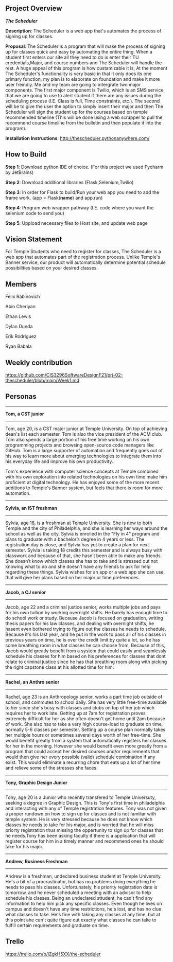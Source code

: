 ## Project Overview ##

_**The Scheduler**_

**Description**: The Scheduler is a web app that's automates the process of signing up for classes.

**Proposal**: The Scheduler is a program that will make the process of signing up for classes quick and easy by automating the entire thing. When a student first enters our site 
all they need to do is enter their TU credentials,Major, and course numbers and The Scheduler will handle the rest. A huge appeal of this program is how custamizable it is, At 
the moment The Scheduler's functionality is very basic in that it only does its one primary function, my plan is to elaborate on foundation and make it more user freindly. Me 
and my team are going to intergrate two major components. The first major component is Twilio, which is an SMS service that we are going to use to alert student if there are any 
issues during the scheduling process (I.E. Class is full, Time constraints, etc.). The second will be to give the user the option to simply insert their major and then The 
Scheduler will sign the student up for the courses based on temple recommended timeline (This will be done using a web scrapper to pull the recommend course timeline from the 
bulletin and then populate it into the program).

**Installation Instructions**: http://thescheduler.pythonanywhere.com/

## How to Build ##

**Step 1**: Download python IDE of choice. (For this project we used Pycharm by JetBrains)

**Step 2**: Download additional libraries (Flask,Selenium,Twilio)

**Step 3**: In order for Flask to build/Run your web app you need to add the frame work. (app = Flask(__name__) and app.run)

**Step 4**: Program web wrapper pathway (I.E. code where you want the selenium code to send you)

**Step 5**: Uppload necessary files to Host site, and update web page

## Vision Statement ##

For Temple Students who need to register for classes, The Scheduler is a web app that automates part of the registration process. Unlike Temple's Banner service, our product will automatically determine potential schedule possibilities based on your desired classes.

## Members ##

Felix Rabinovich 

Abin Cheriyan

Ethan Lewis

Dylan Dunda

Erik Rodriguez

Ryan Babala

## Weekly contribution ##

https://github.com/CIS3296SoftwareDesignF21/prj-02-thescheduler/blob/main/Week1.md

## Personas ##

***

**Tom, a CST junior**

***

Tom, age 20, is a CST major junior at Temple University. On top of achieving dean's list each semester, Tom is also the vice president of the ACM club. Tom also spends a large portion of his free time working on his own programming projects and browsing open-source code managers like GitHub. Tom is a large supporter of automation and frequently goes out of his way to learn more about emerging technologies to integrate them into his everyday life and improve his own productivity.

Tom's experience with computer science concepts at Temple combined with his own exploration into related technologies on his own time make him proficient at digital technology. He has enjoyed some of the more recent additions to Temple's Banner system, but feels that there is room for more automation.

***

**Sylvia, an IST freshman**
***

Sylvia, age 18, is a freshman at Temple University. She is new to both Temple and the city of Philadelphia, and she is learning her ways around the school as well as the city. Sylvia is enrolled in the "Fly in 4" program and plans to graduate with a bachelor’s degree in 4 years or less. The registration day is close, and Sylvia has yet to create a plan for next semester. Sylvia is taking 18 credits this semester and is always busy with classwork and because of that, she hasn’t been able to make any friends. She doesn’t know which classes she has to take and is stressed out not knowing what to do and she doesn’t have any friends to ask for help regarding these things. Sylvia wishes for an app or a web app she can use, that will give her plans based on her major or time preferences.

***
**Jacob, a CJ senior**
***

Jacob, age 22 and a criminal justice senior, works multiple jobs and pays for his own tuition by working overnight shifts. He barely has enough time to do school work or study. Because Jacob is focused on graduation, writing thesis papers for his law classes, and dealing with overnight shifts, he hasent even bothered trying to figure out the classes he needs to schedule. Because it's his last year, and he put in the work to pass all of his classes in previous years on time, he is over the credit limit by quite a lot, so he has some breathing room in what classes he can choose from. Because of this, Jacob would greatly benefit from a system that could easily and seamlessly schedule his classes for him based on his preferences for classes  that dont relate to criminal justice since he has that breathing room along with picking the right capstone class at his allotted time for him.


***
**Rachel, an Anthro senior**
***

Rachel, age 23 is an Anthropology senior, works a part time job outside of school, and commutes to school daily. She has very little free-time available to her since she's busy with classes  and clubs on top of her job which requires her to work late. Getting up at 7am for registration proves extremely difficult for her as she often doesn't get home until 2am because of work. She also has to take a very high course-load to graduate on time, normally 5-6 classes per semester. Setting up a course plan normally takes her multiple hours or sometimes several days worth of her free-time. She would benefit greatly from a system that automatically registers her classes for her in the morning. However she would benefit even more greatly from a program that could accept her desired courses and/or requirements that would then give her every possible (valid) schedule combination if any exist. This would eliminate a recurring chore that eats up a lot of her time and relieve some of the stresses she faces.


***
**Tony, Graphic Design Junior**
***

Tony, age 20 is a Junior who recently transfered to Temple Universuty, seeking a degree in Graphic Design.
This is Tony's first time in philadelphia and interacting with any of Temple registration features. Tony was not given a proper rundown 
on how to sign up for classes and is not familiar with temple system. He is very stressed because he does not know which classes he needs to 
take for his major, and is worried that he will miss priorty registration thus missing the oppertunity to sign up for classes that he 
needs.Tony has been asking faculty if there is a application that will register course for him in a timely manner and recommend ones he 
should take for his major. 

***
**Andrew, Business Freshman**
***

Andrew is a freshman, undeclared business student at Temple University. He's a bit of a procrastinator, but has no problems doing everything he needs to pass his classes. Unfortunately, his priority registration date is tomorrow, and he never scheduled a meeting with an advisor to help schedule his classes. Being an undeclared sttudent, he can't find any information to help him pick any specific classes. Even though he lives on campus and doesn't have any time restrictions, he's lost, and has no clue what classes to take. He's fine with taking any classes at any time, but at this point ahe can't quite figure out exactly what classes he can take to fulfill certain requirements and graduate on time.

## Trello ##
https://trello.com/b/iZgkH5XX/the-scheduler
